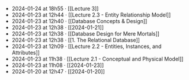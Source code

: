 - 2024-01-24 at 18h55 · [[Lecture 3]]
- 2024-01-23 at 12h44 · [[Lecture 2.3 - Entity Relationship Model]]
- 2024-01-23 at 12h40 · [[Database Concepts & Design]]
- 2024-01-23 at 12h38 · [[2024-01-21]]
- 2024-01-23 at 12h38 · [[Database Design for Mere Mortals]]
- 2024-01-23 at 12h38 · [[1. The Relational Database]]
- 2024-01-23 at 12h09 · [[Lecture 2.2 - Entities,  Instances, and Attributes]]
- 2024-01-23 at 11h38 · [[Lecture 2.1 - Conceptual and Physical Model]]
- 2024-01-23 at 11h08 · [[2024-01-23]]
- 2024-01-20 at 12h47 · [[2024-01-20]]
